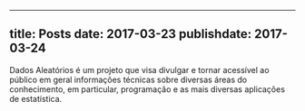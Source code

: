 
---
title: Posts
date: 2017-03-23
publishdate: 2017-03-24
---

Dados Aleatórios é um projeto que visa divulgar e tornar acessível ao público em geral informações técnicas sobre diversas áreas do conhecimento, em particular, programação e as mais diversas aplicações de estatística.